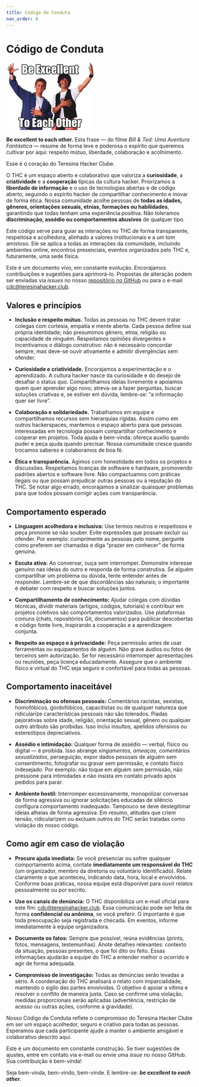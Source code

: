 ```yaml
---
title: Código de Conduta
nav_order: 8
---
```


# **Código de Conduta**

![Be excellent to each other.](https://github.com/teresinahc/codigo-de-conduta/raw/master/images/be-excellent-to-each-other.jpg)

**Be excellent to each other.** Esta frase — do filme *Bill & Ted: Uma Aventura Fantástica* — resume de forma leve e poderosa o espírito que queremos cultivar por aqui: respeito mútuo, liberdade, colaboração e acolhimento. 

Esse é o coração do Teresina Hacker Clube.

O THC é um espaço aberto e colaborativo que valoriza a **curiosidade**, a **criatividade** e a **cooperação** típicas da cultura hacker. Priorizamos a **liberdade de informação** e o uso de tecnologias abertas e de código aberto, seguindo o espírito hacker de compartilhar conhecimento e inovar de forma ética. Nossa comunidade acolhe pessoas de **todas as idades, gêneros, orientações sexuais, etnias, formações ou habilidades**, garantindo que todas tenham uma experiência positiva. Não toleramos **discriminação, assédio ou comportamentos abusivos** de qualquer tipo.

Este código serve para guiar as interações no THC de forma transparente, respeitosa e acolhedora, alinhado a valores institucionais e a um tom amistoso. Ele se aplica a todas as interações da comunidade, incluindo ambientes online, encontros presenciais, eventos organizados pelo THC e, futuramente, uma sede física.

Este é um documento vivo, em constante evolução. Encorajamos contribuições e sugestões para aprimorá-lo. Propostas de alteração podem ser enviadas via *issues* no nosso [repositório no GitHub](https://github.com/teresinahc/codigo-de-conduta) ou para o e-mail [cdc@teresinahacker.club](mailto:cdc@teresinahacker.club).

## **Valores e princípios**

* **Inclusão e respeito mútuo.** Todas as pessoas no THC devem tratar colegas com cortesia, empatia e mente aberta. Cada pessoa define sua própria identidade; não presumimos gênero, etnia, religião ou capacidade de ninguém. Respeitamos opiniões divergentes e incentivamos o diálogo construtivo: não é necessário concordar sempre, mas deve-se ouvir ativamente e admitir divergências sem ofender.

* **Curiosidade e criatividade.** Encorajamos a experimentação e o aprendizado. A cultura hacker nasce da curiosidade e do desejo de desafiar o status quo. Compartilhamos ideias livremente e apoiamos quem quer aprender algo novo; atreva-se a fazer perguntas, buscar soluções criativas e, se estiver em dúvida, lembre-se: “a informação quer ser livre”.

* **Colaboração e solidariedade.** Trabalhamos em equipe e compartilhamos recursos sem hierarquias rígidas. Assim como em outros hackerspaces, mantemos o espaço aberto para que pessoas interessadas em tecnologia possam compartilhar conhecimento e cooperar em projetos. Toda ajuda é bem-vinda: ofereça auxílio quando puder e peça ajuda quando precisar. Nossa comunidade cresce quando trocamos saberes e colaboramos de boa fé.

* **Ética e transparência.** Agimos com honestidade em todos os projetos e discussões. Respeitamos licenças de software e hardware, promovendo padrões abertos e software livre. Não compactuamos com práticas ilegais ou que possam prejudicar outras pessoas ou a reputação do THC. Se notar algo errado, encorajamos a sinalizar quaisquer problemas para que todos possam corrigir ações com transparência.

## **Comportamento esperado**

* **Linguagem acolhedora e inclusiva:** Use termos neutros e respeitosos e peça pronome se não souber. Evite expressões que possam excluir ou ofender. Por exemplo: cumprimente as pessoas pelo nome, pergunte como preferem ser chamadas e diga “prazer em conhecer” de forma genuína.

* **Escuta ativa:** Ao conversar, ouça sem interromper. Demonstre interesse genuíno nas ideias do outro e responda de forma construtiva. Se alguém compartilhar um problema ou dúvida, tente entender antes de responder. Lembre-se de que discordâncias são naturais; o importante é debater com respeito e buscar soluções juntos.

* **Compartilhamento de conhecimento:** Ajudar colegas com dúvidas técnicas, dividir materiais (artigos, códigos, tutoriais) e contribuir em projetos coletivos são comportamentos valorizados. Use plataformas comuns (chats, repositórios Git, documentos) para publicar descobertas e código fonte livre, inspirando a cooperação e a aprendizagem conjunta.

* **Respeito ao espaço e à privacidade:** Peça permissão antes de usar ferramentas ou equipamentos de alguém. Não grave áudios ou fotos de terceiros sem autorização. Se for necessário interromper apresentações ou reuniões, peça licença educadamente. Assegure que o ambiente físico e virtual do THC seja seguro e confortável para todas as pessoas.

## **Comportamento inaceitável**

* **Discriminação ou ofensas pessoais:** Comentários racistas, sexistas, homofóbicos, gordofóbicos, capacitistas ou de qualquer natureza que ridicularize características pessoais não são tolerados. Piadas pejorativas sobre idade, religião, orientação sexual, gênero ou qualquer outro atributo são proibidas. Isso inclui insultos, apelidos ofensivos ou estereótipos depreciativos.

* **Assédio e intimidação:** Qualquer forma de assédio — verbal, físico ou digital — é proibida. Isso abrange *xingamentos, ameaças, comentários sexualizados*, perseguição, expor dados pessoais de alguém sem consentimento, fotografar ou gravar sem permissão, e contato físico indesejado. Por exemplo: não toque em alguém sem permissão, não pressione para intimidades e não insista em contato privado após pedidos para parar.

* **Ambiente hostil:** Interromper excessivamente, monopolizar conversas de forma agressiva ou ignorar solicitações educadas de silêncio configura comportamento inadequado. Tampouco se deve deslegitimar ideias alheias de forma agressiva. Em resumo, atitudes que criem tensão, ridicularizem ou excluam outros do THC serão tratadas como violação do nosso código.

## **Como agir em caso de violação**

* **Procure ajuda imediata:** Se você presenciar ou sofrer qualquer comportamento acima, contate **imediatamente um responsável do THC** (um organizador, membro da diretoria ou voluntário identificado). Relate claramente o que aconteceu, indicando data, hora, local e envolvidos. Conforme boas práticas, nossa equipe está disponível para ouvir relatos pessoalmente ou por escrito.

* **Use os canais de denúncia:** O THC disponibiliza um e-mail oficial para este fim: [cdc@teresinahacker.club](mailto:cdc@teresinahacker.club). Essa comunicação pode ser feita de forma **confidencial ou anônima**, se você preferir. O importante é que toda preocupação seja registrada e checada. Em eventos, informe imediatamente à equipe organizadora.

* **Documente os fatos:** Sempre que possível, reúna evidências (prints, fotos, mensagens, testemunhas). Anote detalhes relevantes: contexto da situação, pessoas presentes, o que foi dito ou feito. Essas informações ajudarão a equipe do THC a entender melhor o ocorrido e agir de forma adequada.

* **Compromisso de investigação:** Todas as denúncias serão levadas a sério. A coordenação do THC analisará o relato com imparcialidade, mantendo o sigilo das partes envolvidas. O objetivo é apoiar a vítima e resolver o conflito de maneira justa. Caso se confirme uma violação, medidas proporcionais serão aplicadas (advertência, restrição de acesso ou outras ações, conforme a gravidade).

Nosso Código de Conduta reflete o compromisso do Teresina Hacker Clube em ser um espaço acolhedor, seguro e criativo para todas as pessoas. Esperamos que cada participante ajude a manter o ambiente amigável e colaborativo descrito aqui.

Este é um documento em constante construção. Se tiver sugestões de ajustes, entre em contato via e-mail ou envie uma *issue* no nosso GitHub. Sua contribuição é bem-vinda\!

Seja bem-vinda, bem-vindo, bem-vinde. E lembre-se: ***be excellent to each other.***
